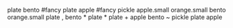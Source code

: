plate
bento
#fancy
plate apple
#fancy pickle
apple.small
orange.small
bento orange.small
plate , bento
*
plate *
plate + apple
bento ~ pickle
plate apple